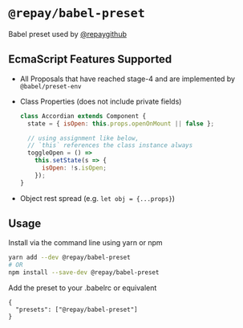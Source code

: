 # `@repay/babel-preset`

Babel preset used by [@repaygithub](https://github.com/repaygithub/)

## EcmaScript Features Supported

- All Proposals that have reached stage-4 and are implemented by `@babel/preset-env`
- Class Properties (does not include private fields)

  ```jsx
  class Accordian extends Component {
    state = { isOpen: this.props.openOnMount || false };

    // using assignment like below,
    // `this` references the class instance always
    toggleOpen = () =>
      this.setState(s => {
        isOpen: !s.isOpen;
      });
  }
  ```

- Object rest spread (e.g. `let obj = {...props}`)

## Usage

Install via the command line using yarn or npm

```bash
yarn add --dev @repay/babel-preset
# OR
npm install --save-dev @repay/babel-preset
```

Add the preset to your .babelrc or equivalent

```.babelrc
{
  "presets": ["@repay/babel-preset"]
}
```
